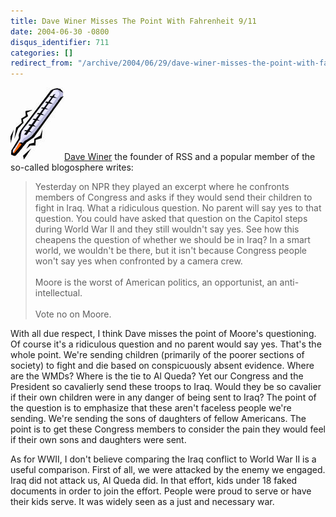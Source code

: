 ```yaml
---
title: Dave Winer Misses The Point With Fahrenheit 9/11
date: 2004-06-30 -0800
disqus_identifier: 711
categories: []
redirect_from: "/archive/2004/06/29/dave-winer-misses-the-point-with-fahrenheit-911.aspx/"
---
```


![Thermometer](/images/Thermometer.jpg)[Dave
Winer](http://www.scripting.com/) the founder of RSS and a popular
member of the so-called blogosphere writes:

> Yesterday on NPR they played an excerpt where he confronts members of
> Congress and asks if they would send their children to fight in Iraq.
> What a ridiculous question. No parent will say yes to that question.
> You could have asked that question on the Capitol steps during World
> War II and they still wouldn't say yes. See how this cheapens the
> question of whether we should be in Iraq? In a smart world, we
> wouldn't be there, but it isn't because Congress people won't say yes
> when confronted by a camera crew. \
> \
> Moore is the worst of American politics, an opportunist, an
> anti-intellectual. \
> \
> Vote no on Moore.

With all due respect, I think Dave misses the point of Moore's
questioning. Of course it's a ridiculous question and no parent would
say yes. That's the whole point. We're sending children (primarily of
the poorer sections of society) to fight and die based on conspicuously
absent evidence. Where are the WMDs? Where is the tie to Al Queda? Yet
our Congress and the President so cavalierly send these troops to Iraq.
Would they be so cavalier if their own children were in any danger of
being sent to Iraq? The point of the question is to emphasize that these
aren't faceless people we're sending. We're sending the sons of
daughters of fellow Americans. The point is to get these Congress
members to consider the pain they would feel if their own sons and
daughters were sent.

As for WWII, I don't believe comparing the Iraq conflict to World War II
is a useful comparison. First of all, we were attacked by the enemy we
engaged. Iraq did not attack us, Al Queda did. In that effort, kids
under 18 faked documents in order to join the effort. People were proud
to serve or have their kids serve. It was widely seen as a just and
necessary war.

